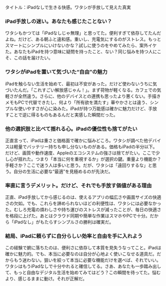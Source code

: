 タイトル：iPadなしで生きる快感。ワタシが手放して見えた真実

### iPad手放しの迷い。あなたも感じたことない？

ワタシもかつては「iPadなしじゃ無理」と思ってた。便利すぎて依存してたんだよね。だけど、ある朝ふと違和感。重いし、充電気にするのがストレス。もっとスマートにシンプルにいけないかな？試しに使うのをやめてみたら、案外イケた。あなたもiPadを持つ意味に疑問を持ったこと、ない？同じ悩みを持つ人にこそ、この話を届けたい。

### ワタシがiPadを置いて気づいた“自由”の魅力

iPadを触らない生活を始めて、最初は不安があった。だけど使わないうちに気づいたんだ。「これすごい解放感じゃん！」。まず荷物が軽くなる。カフェでの気軽さが全然違う。さらに、他のデバイスとの連携も思ったより悪くない。手描きメモもPCで代替できたし、何より「所有欲を満たす」華やかさとは違う、シンプルな使いやすさが心に染みた。iPadが持つ万能感は確かに魅力だけど、手放すことで逆に得るものもあるんだと実感した瞬間だった。

### 他の選択肢と比べて揺れる心。iPadの優位性も捨てがたい

正直言って、iPadは重さと価格面で確かに悩みどころ。ワタシが調べた他デバイスは軽量でバッテリー持ちも申し分ないものがある。価格もiPadの半分以下。だけど、画質や動作速度、Appleのエコシステムの強さは捨てがたい。ここで少し心が揺れた。つまり「本当に何を重視するか」が選択の鍵。重量より機能か？手軽さか？ここで迷う人は多いと思う。だが、ワタシは「遠回りするな」と思う。自分の生活に必要な“最適”を見極めるのが先決だ。

### 率直に言うデメリット。だけど、それでも手放す価値がある理由

正直、iPad手放してから感じるのは、使えるアプリの幅広さや画面サイズの快適さの欠如。でも、これらを諦められないほどの利便性は、ワタシには必要なかった。むしろ充電の煩わしさや持ち運びのストレスが減ったことが、毎日の快適さを格段に上げた。あとはクラウド同期や簡単な作業はスマホやPCで十分。だから「iPadなし」がもたらすシンプルさの勝利は確実だ。

### 結局、iPadに頼らずに自分らしい効率と自由を手に入れよう

この経験で腑に落ちたのは、便利さに依存して本質を見失うなってこと。iPadは確かに魅力的。でも、本当に必要なのは自分が心地よく使いこなせる道具だ。だからもう迷わない。狙いを絞って本当に必要な機能だけを選べば、それでいい。ワタシはもうiPadなしで十分やれると確信してる。さあ、あなたも一歩踏み出して、もっと自由なデジタル生活を始めてみてはどう？この瞬間を待ってた。悩むより、感じるままに動け。それが正解だ。